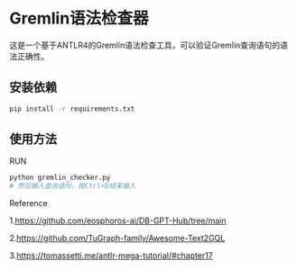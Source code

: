 # Gremlin语法检查器

这是一个基于ANTLR4的Gremlin语法检查工具，可以验证Gremlin查询语句的语法正确性。


## 安装依赖

```bash
pip install -r requirements.txt
```

## 使用方法


RUN
```bash
python gremlin_checker.py
# 然后输入查询语句，按Ctrl+D结束输入
```



Reference

1.https://github.com/eosphoros-ai/DB-GPT-Hub/tree/main

2.https://github.com/TuGraph-family/Awesome-Text2GQL

3.https://tomassetti.me/antlr-mega-tutorial/#chapter17

